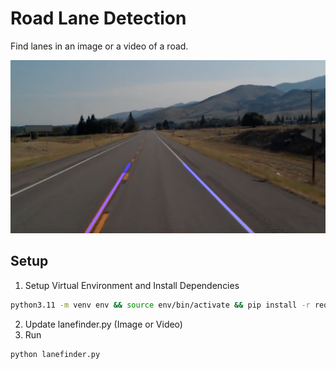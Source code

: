# Road Lane Detection

Find lanes in an image or a video of a road.

![img](https://raw.githubusercontent.com/arjiomega/road-lane-detection/main/resources/readme_showcase.png)

## Setup

1. Setup Virtual Environment and Install Dependencies
```bash
python3.11 -m venv env && source env/bin/activate && pip install -r requirements.txt
```

2. Update lanefinder.py (Image or Video)
3. Run
```bash
python lanefinder.py
```
